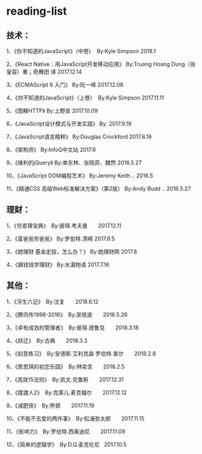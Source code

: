 # reading-list

## 技术：

1、《你不知道的JavaScript》（中卷）　By:Kyle Simpson  2018.1

2、《React Native：用JavaScript开发移动应用》 By:Truong Hoang Dung（张皇容）著；奇舞团 译  2017.12.14

3、《ECMAScript 6 入门》 By:阮一峰  2017.12.08

4、《你不知道的JavaScript》（上卷）　By:Kyle Simpson  2017.11.11

5、《图解HTTP》 By:上野宣  2017.10.09

6、《JavaScript设计模式与开发实践》 By:  2017.9.19

7、《JavaScript语言精粹》 By:Douglas Crockford  2017.8.19

8、《架构师》 By:InfoQ中文站  2017.6

9、《锋利的jQuery》 By:单东林、张晓菲、魏然   2016.5.27

10、《JavaScript DOM编程艺术》 By:Jeremy Keith ..   2016.5

11、《精通CSS 高级Web标准解决方案》（第2版） By:Andy Budd ..  2016.5.27


## 理财：

1、《穷查理宝典》　By:彼得.考夫曼　　2017.12.11

2、《富爸爸穷爸爸》 By:罗伯特.清崎   2017.8.5

3、《她理财 基金定投，怎么办？》 By:她理财网   2017.8

4、《跟钱钱学理财》 By:水湄物语   2017.7.16


## 其他：

1、《浮生六记》　By:沈复　　2018.6.12

2、《腾讯传1998-2016》　By:吴晓波　　2018.5.26

3、《卓有成效的管理者》　By:彼得.德鲁克　　2018.3.18

4、《跃迁》　By:古典　　2018.3.3

5、《刻意练习》　By:安德斯.艾利克森 罗伯特.普尔　　2018.2.8

6、《房思琪的初恋乐园》　By:林奕含　　2018.2.5

7、《高效15法则》　By:凯文.克鲁斯　　2017.12.31

8、《摆渡人2》　By:克莱儿.麦克福尔　　2017.12.12

9、《减肥侠》　By:熊顿　　2017.11.19

10、《不能不去爱的两件事》　By:松浦弥太郎　　2017.11.15

11、《影响力》　By:罗伯特.西奥迪尼　　2017.11.09

12、《简单的逻辑学》　By:D.Q.麦克伦尼   2017.10.5


